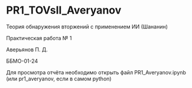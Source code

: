 # PR1_TOVsII_Averyanov

Теория обнаружения вторжений с применением ИИ (Шананин)

Практическая работа № 1

Аверьянов П. Д.

ББМО-01-24

Для просмотра отчёта необходимо открыть файл PR1_Averyanov.ipynb (или pr1_averyanov, если в самом python)
